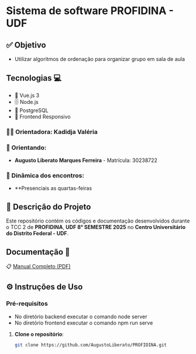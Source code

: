 # Sistema de software PROFIDINA - UDF 

## ✅ Objetivo
- Utilizar algoritmos de ordenação para organizar grupo em sala de aula
  
## Tecnologias 💻
- 🔧 Vue.js 3
- 🗄️ Node.js
- 🐘 PostgreSQL
- 📱 Frontend Responsivo
  
### **👩‍🏫 Orientadora:** Kadidja Valéria

### **👥 Orientando:**
- **Augusto Liberato Marques Ferreira** - Matrícula: 30238722 

### **📅 Dinâmica dos encontros:**
- **Presenciais as quartas-feiras

## **📜 Descrição do Projeto**

Este repositório contém os códigos e documentação desenvolvidos durante o TCC 2 de **PROFIDINA**,  **UDF  8° SEMESTRE 2025** no **Centro Universitário do Distrito Federal - UDF**.

## Documentação 📄

📋 [Manual Completo (PDF)](./manual-profidina.pdf)

## **⚙️ Instruções de Uso**

### **Pré-requisitos**
- No diretório backend executar o comando  node server  
- No diretório frontend executar o comando npm run serve  

1. **Clone o repositório**:
   ```bash
   git clone https://github.com/AugustoLiberato/PROFIDINA.git
   
   ```

